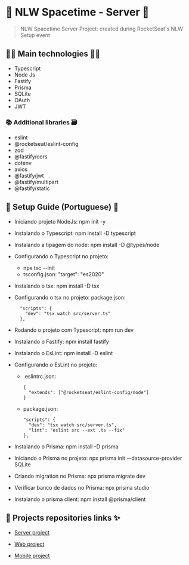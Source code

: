# 🚀 NLW Spacetime - Server 🚀

> NLW Spacetime Server Project: created during RocketSeat's NLW Setup event

## 👨‍💻 Main technologies 👩‍💻

- Typescript
- Node Js
- Fastify
- Prisma
- SQLite
- OAuth
- JWT

### 📚 Additional libraries 🗃️

- eslint
- @rocketseat/eslint-config
- zod
- @fastify/cors
- dotenv
- axios
- @fastify/jwt
- @fastify/multipart
- @fastify/static

## 📃 Setup Guide (Portuguese) 📖

- Iniciando projeto NodeJs: npm init -y

- Instalando o Typescript: npm install -D typescript

- Instalando a tipagem do node: npm install -D @types/node

- Configurando o Typescript no projeto:

  - npx tsc --init
  - tsconfig.json: "target": "es2020"

- Instalando o tsx: npm install -D tsx

- Configurando o tsx no projeto: package.json:

        "scripts": {
          "dev": "tsx watch src/server.ts"
        },

- Rodando o projeto com Typescript: npm run dev

- Instalando o Fastify: npm install fastify

- Instalando o EsLint: npm install -D eslint

- Configurando o EsLint no projeto: 

  - .eslintrc.json:

        {
          "extends": ["@rocketseat/eslint-config/node"]
        }


  - package.json:

        "scripts": {
          "dev": "tsx watch src/server.ts",
          "lint": "eslint src --ext .ts --fix"
        },

- Instalando o Prisma: npm install -D prisma

- Iniciando o Prisma no projeto: npx prisma init --datasource-provider SQLite

- Criando migration no Prisma: npx prisma migrate dev

- Verificar banco de dados no Prisma: npx prisma studio

- Instalando o prisma client: npm install @prisma/client

## 🔗 Projects repositories links ✨

- [Server project](https://github.com/rodolfoHOk/rocketseat.nlw-spacetime/tree/main/server)

- [Web project](https://github.com/rodolfoHOk/rocketseat.nlw-spacetime/tree/main/web)

- [Mobile project](https://github.com/rodolfoHOk/rocketseat.nlw-spacetime/tree/main/mobile)
